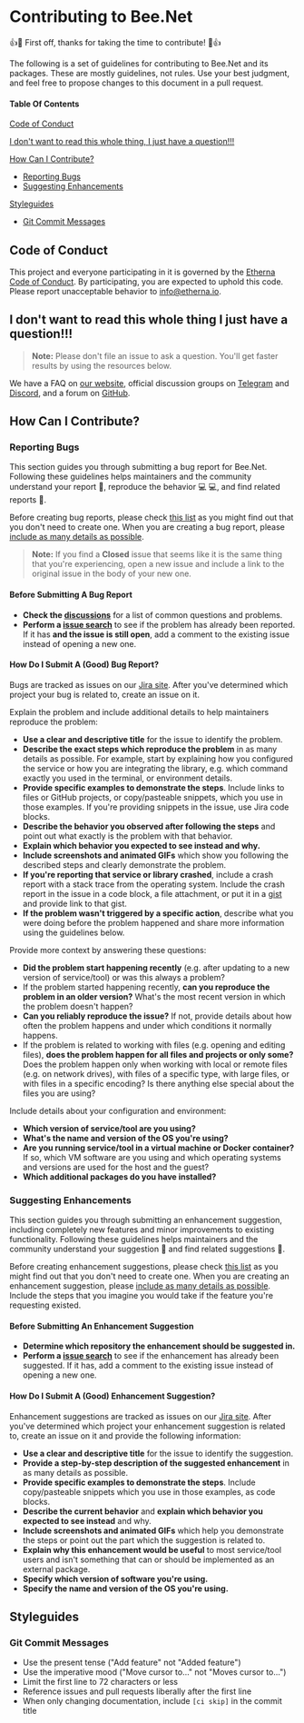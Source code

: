 # Contributing to Bee.Net

:+1::tada: First off, thanks for taking the time to contribute! :tada::+1:

The following is a set of guidelines for contributing to Bee.Net and its packages. These are mostly guidelines, not rules. Use your best judgment, and feel free to propose changes to this document in a pull request.

#### Table Of Contents

[Code of Conduct](#code-of-conduct)

[I don't want to read this whole thing, I just have a question!!!](#i-dont-want-to-read-this-whole-thing-i-just-have-a-question)

[How Can I Contribute?](#how-can-i-contribute)
  * [Reporting Bugs](#reporting-bugs)
  * [Suggesting Enhancements](#suggesting-enhancements)

[Styleguides](#styleguides)
  * [Git Commit Messages](#git-commit-messages)

## Code of Conduct

This project and everyone participating in it is governed by the [Etherna Code of Conduct](CODE_OF_CONDUCT.md). By participating, you are expected to uphold this code. Please report unacceptable behavior to [info@etherna.io](mailto:info@etherna.io).

## I don't want to read this whole thing I just have a question!!!

> **Note:** Please don't file an issue to ask a question. You'll get faster results by using the resources below.

We have a FAQ on [our website](https://etherna.io/faq), official discussion groups on [Telegram](https://t.me/etherna) and [Discord](https://discord.gg/82DAxpN5), and a forum on [GitHub](https://github.com/Etherna/etherna/discussions).

## How Can I Contribute?

### Reporting Bugs

This section guides you through submitting a bug report for Bee.Net. Following these guidelines helps maintainers and the community understand your report :pencil:, reproduce the behavior :computer: :computer:, and find related reports :mag_right:.

Before creating bug reports, please check [this list](#before-submitting-a-bug-report) as you might find out that you don't need to create one. When you are creating a bug report, please [include as many details as possible](#how-do-i-submit-a-good-bug-report).

> **Note:** If you find a **Closed** issue that seems like it is the same thing that you're experiencing, open a new issue and include a link to the original issue in the body of your new one.

#### Before Submitting A Bug Report

* **Check the [discussions](https://github.com/Etherna/etherna/discussions)** for a list of common questions and problems.
* **Perform a [issue search](https://etherna.atlassian.net/browse/BNET)** to see if the problem has already been reported. If it has **and the issue is still open**, add a comment to the existing issue instead of opening a new one.

#### How Do I Submit A (Good) Bug Report?

Bugs are tracked as issues on our [Jira site](https://etherna.atlassian.net/). After you've determined which project your bug is related to, create an issue on it.

Explain the problem and include additional details to help maintainers reproduce the problem:

* **Use a clear and descriptive title** for the issue to identify the problem.
* **Describe the exact steps which reproduce the problem** in as many details as possible. For example, start by explaining how you configured the service or how you are integrating the library, e.g. which command exactly you used in the terminal, or environment details.
* **Provide specific examples to demonstrate the steps**. Include links to files or GitHub projects, or copy/pasteable snippets, which you use in those examples. If you're providing snippets in the issue, use Jira code blocks.
* **Describe the behavior you observed after following the steps** and point out what exactly is the problem with that behavior.
* **Explain which behavior you expected to see instead and why.**
* **Include screenshots and animated GIFs** which show you following the described steps and clearly demonstrate the problem.
* **If you're reporting that service or library crashed**, include a crash report with a stack trace from the operating system. Include the crash report in the issue in a code block, a file attachment, or put it in a [gist](https://gist.github.com/) and provide link to that gist.
* **If the problem wasn't triggered by a specific action**, describe what you were doing before the problem happened and share more information using the guidelines below.

Provide more context by answering these questions:

* **Did the problem start happening recently** (e.g. after updating to a new version of service/tool) or was this always a problem?
* If the problem started happening recently, **can you reproduce the problem in an older version?** What's the most recent version in which the problem doesn't happen?
* **Can you reliably reproduce the issue?** If not, provide details about how often the problem happens and under which conditions it normally happens.
* If the problem is related to working with files (e.g. opening and editing files), **does the problem happen for all files and projects or only some?** Does the problem happen only when working with local or remote files (e.g. on network drives), with files of a specific type, with large files, or with files in a specific encoding? Is there anything else special about the files you are using?

Include details about your configuration and environment:

* **Which version of service/tool are you using?**
* **What's the name and version of the OS you're using?**
* **Are you running service/tool in a virtual machine or Docker container?** If so, which VM software are you using and which operating systems and versions are used for the host and the guest?
* **Which additional packages do you have installed?**

### Suggesting Enhancements

This section guides you through submitting an enhancement suggestion, including completely new features and minor improvements to existing functionality. Following these guidelines helps maintainers and the community understand your suggestion :pencil: and find related suggestions :mag_right:.

Before creating enhancement suggestions, please check [this list](#before-submitting-an-enhancement-suggestion) as you might find out that you don't need to create one. When you are creating an enhancement suggestion, please [include as many details as possible](#how-do-i-submit-a-good-enhancement-suggestion). Include the steps that you imagine you would take if the feature you're requesting existed.

#### Before Submitting An Enhancement Suggestion

* **Determine which repository the enhancement should be suggested in.**
* **Perform a [issue search](https://etherna.atlassian.net/browse/BNET)** to see if the enhancement has already been suggested. If it has, add a comment to the existing issue instead of opening a new one.

#### How Do I Submit A (Good) Enhancement Suggestion?

Enhancement suggestions are tracked as issues on our [Jira site](https://etherna.atlassian.net/). After you've determined which project your enhancement suggestion is related to, create an issue on it and provide the following information:

* **Use a clear and descriptive title** for the issue to identify the suggestion.
* **Provide a step-by-step description of the suggested enhancement** in as many details as possible.
* **Provide specific examples to demonstrate the steps**. Include copy/pasteable snippets which you use in those examples, as code blocks.
* **Describe the current behavior** and **explain which behavior you expected to see instead** and why.
* **Include screenshots and animated GIFs** which help you demonstrate the steps or point out the part which the suggestion is related to.
* **Explain why this enhancement would be useful** to most service/tool users and isn't something that can or should be implemented as an external package.
* **Specify which version of software you're using.**
* **Specify the name and version of the OS you're using.**

## Styleguides

### Git Commit Messages

* Use the present tense ("Add feature" not "Added feature")
* Use the imperative mood ("Move cursor to..." not "Moves cursor to...")
* Limit the first line to 72 characters or less
* Reference issues and pull requests liberally after the first line
* When only changing documentation, include `[ci skip]` in the commit title
